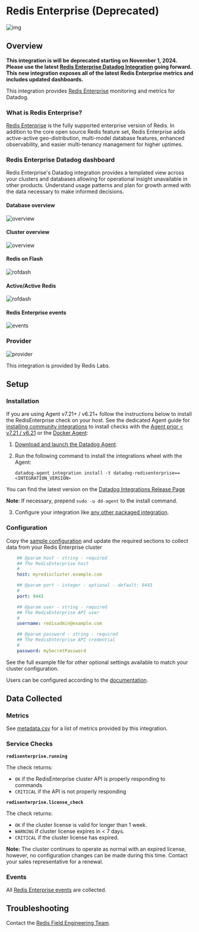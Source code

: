 # Redis Enterprise (Deprecated)

![img](https://raw.githubusercontent.com/DataDog/integrations-extras/master/redisenterprise/images/redis-enterprise.jpg)

## Overview

**This integration is will be deprecated starting on November 1, 2024. Please use the latest [Redis Enterprise Datadog Integration][13] going forward. This new integration exposes all of the latest Redis Enterprise metrics and includes updated dashboards.**

This integration provides [Redis Enterprise][1] monitoring and metrics for Datadog.

### What is Redis Enterprise?

[Redis Enterprise][1] is the fully supported enterprise version of Redis. In addition to the core open source Redis feature set, Redis Enterprise adds active-active geo-distribution, multi-model database features, enhanced observability, and easier multi-tenancy management for higher uptimes.

### Redis Enterprise Datadog dashboard

Redis Enterprise's Datadog integration provides a templated view across your clusters and databases allowing for operational insight unavailable in other products. Understand usage patterns and plan for growth armed with the data necessary to make informed decisions.

#### Database overview
![overview](https://raw.githubusercontent.com/DataDog/integrations-extras/master/redisenterprise/images/dashboard.png)

#### Cluster overview
![overview](https://raw.githubusercontent.com/DataDog/integrations-extras/master/redisenterprise/images/datadog_cluster_top_view.png)

#### Redis on Flash
![rofdash](https://raw.githubusercontent.com/DataDog/integrations-extras/master/redisenterprise/images/ROF_dashboard.png)

#### Active/Active Redis
![rofdash](https://raw.githubusercontent.com/DataDog/integrations-extras/master/redisenterprise/images/active_active_dashboard.png)

#### Redis Enterprise events
![events](https://raw.githubusercontent.com/DataDog/integrations-extras/master/redisenterprise/images/events.png)

### Provider

![provider](https://raw.githubusercontent.com/DataDog/integrations-extras/master/redisenterprise/images/logo-redis.png)

This integration is provided by Redis Labs.

## Setup

### Installation

If you are using Agent v7.21+ / v6.21+ follow the instructions below to install the RedisEnterprise check on your host. See the dedicated Agent guide for [installing community integrations][3] to install checks with the [Agent prior < v7.21 / v6.21][4] or the [Docker Agent][5]:

1. [Download and launch the Datadog Agent][2].
2. Run the following command to install the integrations wheel with the Agent:

   ```shell
   datadog-agent integration install -t datadog-redisenterprise==<INTEGRATION_VERSION>
   ```
  You can find the latest version on the [Datadog Integrations Release Page][12]

   **Note**: If necessary, prepend `sudo -u dd-agent` to the install command.
   
3. Configure your integration like [any other packaged integration][6].

### Configuration

Copy the [sample configuration][7] and update the required sections to collect data from your Redis Enterprise cluster

```yml
    ## @param host - string - required
    ## The RedisEnterprise host
    #
    host: myrediscluster.example.com

    ## @param port - integer - optional - default: 9443
    #
    port: 9443

    ## @param user - string - required
    ## The RedisEnterprise API user
    #
    username: redisadmin@example.com

    ## @param password - string - required
    ## The RedisEnterprise API credential
    #
    password: mySecretPassword
```

See the full example file for other optional settings available to match your cluster configuration.

Users can be configured according to the [documentation][8].

## Data Collected

### Metrics

See [metadata.csv][9] for a list of metrics provided by this integration.

### Service Checks

**`redisenterprise.running`**

The check returns:

- `OK` if the RedisEnterprise cluster API is properly responding to commands
- `CRITICAL` if the API is not properly responding

**`redisenterprise.license_check`**

The check returns:

- `OK` if the cluster license is valid for longer than 1 week.
- `WARNING` if cluster license expires in < 7 days.
- `CRITICAL` if the cluster license has expired.

**Note:** The cluster continues to operate as normal with an expired license, however, no configuration changes can be made during this time. Contact your sales representative for a renewal.

### Events

All [Redis Enterprise events][10] are collected.

## Troubleshooting

Contact the [Redis Field Engineering Team][11].


[1]: http://www.redislabs.com
[2]: https://app.datadoghq.com/account/settings/agent/latest
[3]: https://docs.datadoghq.com/agent/guide/use-community-integrations/?tab=agentv721v621
[4]: https://docs.datadoghq.com/agent/guide/use-community-integrations/?tab=agentearlierversions
[5]: https://docs.datadoghq.com/agent/guide/use-community-integrations/?tab=docker
[6]: https://docs.datadoghq.com/getting_started/integrations/
[7]: https://github.com/DataDog/integrations-extras/blob/master/redisenterprise/datadog_checks/redisenterprise/data/conf.yaml.example
[8]: https://docs.redislabs.com/latest/rc/security/database-security/passwords-users-roles/
[9]: https://github.com/DataDog/integrations-extras/blob/master/redisenterprise/metadata.csv
[10]: https://docs.redislabs.com/latest/rs/administering/monitoring-metrics/#cluster-alerts
[11]: mailto:redis.observability@redis.com?subject=Datadog%20Integration%20Support
[12]: https://github.com/DataDog/integrations-extras/tags
[13]: https://docs.datadoghq.com/integrations/redis_enterprise/
